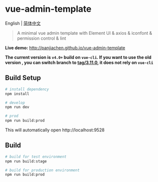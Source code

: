 # vue-admin-template

English | [简体中文](./README-zh.md)

> A minimal vue admin template with Element UI & axios & iconfont & permission control & lint

**Live demo:** http://panjiachen.github.io/vue-admin-template


**The current version is `v4.0+` build on `vue-cli`. If you want to use the old version , you can switch branch to [tag/3.11.0](https://github.com/PanJiaChen/vue-admin-template/tree/tag/3.11.0), it does not rely on `vue-cli`**

## Build Setup


```bash
# install dependency
npm install

# develop
npm run dev

# prod
npm run build:prod
```

This will automatically open http://localhost:9528

## Build

```bash
# build for test environment
npm run build:stage

# build for production environment
npm run build:prod
```
